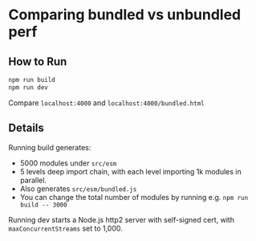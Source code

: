 # Comparing bundled vs unbundled perf

## How to Run

```bash
npm run build
npm run dev
```

Compare `localhost:4000` and `localhost:4000/bundled.html`

## Details

Running build generates:

- 5000 modules under `src/esm`
- 5 levels deep import chain, with each level importing 1k modules in parallel.
- Also generates `src/esm/bundled.js`
- You can change the total number of modules by running e.g. `npm run build -- 3000`

Running dev starts a Node.js http2 server with self-signed cert, with `maxConcurrentStreams` set to 1,000.
